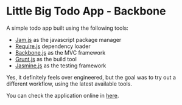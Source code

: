 Little Big Todo App - Backbone
==============================

A simple todo app built using the following tools:

- [Jam.js](http://jamjs.org/) as the javascript package manager
- [Require.js](http://requirejs.org/) dependency loader
- [Backbone.js](http://backbonejs.org/) as the MVC framework
- [Grunt.js](http://gruntjs.com/) as the build tool
- [Jasmine.js](http://pivotal.github.com/jasmine/) as the testing framework

Yes, it definitely feels over engineered, but the goal was to try out a
different workflow, using the latest available tools.

You can check the application online in [here](http://rodolfocaldeira.com/labs/todo-app-backbone/).